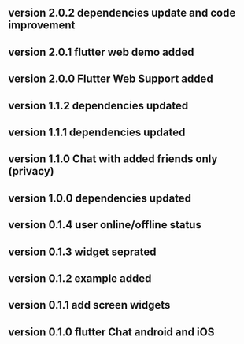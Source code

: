 ## version 2.0.2 dependencies update and code improvement
## version 2.0.1 flutter web demo added
## version 2.0.0 Flutter Web Support added
## version 1.1.2 dependencies updated
## version 1.1.1 dependencies updated
## version 1.1.0 Chat with added friends only (privacy)
## version 1.0.0 dependencies updated
## version 0.1.4 user online/offline status
## version 0.1.3 widget seprated
## version 0.1.2 example added
## version 0.1.1 add screen widgets
## version 0.1.0 flutter Chat  android and iOS 
  

